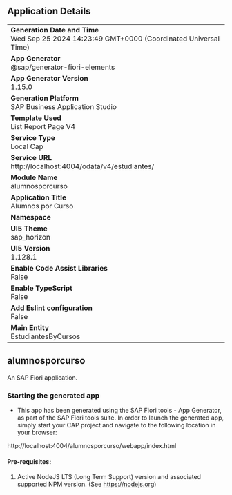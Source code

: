 ## Application Details
|               |
| ------------- |
|**Generation Date and Time**<br>Wed Sep 25 2024 14:23:49 GMT+0000 (Coordinated Universal Time)|
|**App Generator**<br>@sap/generator-fiori-elements|
|**App Generator Version**<br>1.15.0|
|**Generation Platform**<br>SAP Business Application Studio|
|**Template Used**<br>List Report Page V4|
|**Service Type**<br>Local Cap|
|**Service URL**<br>http://localhost:4004/odata/v4/estudiantes/|
|**Module Name**<br>alumnosporcurso|
|**Application Title**<br>Alumnos por Curso|
|**Namespace**<br>|
|**UI5 Theme**<br>sap_horizon|
|**UI5 Version**<br>1.128.1|
|**Enable Code Assist Libraries**<br>False|
|**Enable TypeScript**<br>False|
|**Add Eslint configuration**<br>False|
|**Main Entity**<br>EstudiantesByCursos|

## alumnosporcurso

An SAP Fiori application.

### Starting the generated app

-   This app has been generated using the SAP Fiori tools - App Generator, as part of the SAP Fiori tools suite.  In order to launch the generated app, simply start your CAP project and navigate to the following location in your browser:

http://localhost:4004/alumnosporcurso/webapp/index.html

#### Pre-requisites:

1. Active NodeJS LTS (Long Term Support) version and associated supported NPM version.  (See https://nodejs.org)


